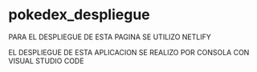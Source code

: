 # pokedex_despliegue

PARA EL DESPLIEGUE DE ESTA PAGINA SE UTILIZO NETLIFY 


EL DESPLIEGUE DE ESTA APLICACION SE REALIZO POR CONSOLA CON VISUAL STUDIO CODE
  